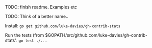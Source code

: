 TODO: finish readme. Examples etc

TODO: Think of a better name..

Install:
`go get github.com/luke-davies/gh-contrib-stats`



Run the tests (from $GOPATH/src/github.com/luke-davies/gh-contrib-stats':
`go test ./...`